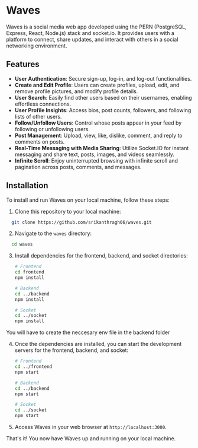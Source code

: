 # Waves

Waves is a social media web app developed using the PERN (PostgreSQL, Express, React, Node.js) stack and socket.io. It provides users with a platform to connect, share updates, and interact with others in a social networking environment.



## Features

- **User Authentication**: Secure sign-up, log-in, and log-out functionalities.
- **Create and Edit Profile**: Users can create profiles, upload, edit, and remove profile pictures, and modify profile details.
- **User Search**: Easily find other users based on their usernames, enabling effortless connections.
- **User Profile Insights**: Access bios, post counts, followers, and following lists of other users.
- **Follow/Unfollow Users**: Control whose posts appear in your feed by following or unfollowing users.
- **Post Management**: Upload, view, like, dislike, comment, and reply to comments on posts.
- **Real-Time Messaging with Media Sharing**: Utilize Socket.IO for instant messaging and share text, posts, images, and videos seamlessly.
- **Infinite Scroll**: Enjoy uninterrupted browsing with infinite scroll and pagination across posts, comments, and messages.

## Installation

To install and run Waves on your local machine, follow these steps:


1. Clone this repository to your local machine:
```bash
  git clone https://github.com/srikanthragh06/waves.git
```

2. Navigate to the `waves` directory:
```bash
  cd waves
```

3. Install dependencies for the frontend, backend, and socket directories:
    ```bash
    # Frontend
    cd frontend
    npm install

    # Backend
    cd ../backend
    npm install

    # Socket
    cd ../socket
    npm install
    ```

You will have to create the neccesary env file in the backend folder

4. Once the dependencies are installed, you can start the development servers for the frontend, backend, and socket:
    ```bash
    # Frontend
    cd ../frontend
    npm start

    # Backend
    cd ../backend
    npm start

    # Socket
    cd ../socket
    npm start
    ```

5. Access Waves in your web browser at `http://localhost:3000`.

That's it! You now have Waves up and running on your local machine.
